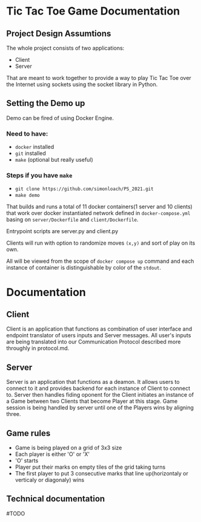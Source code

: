 # Tic Tac Toe Game Documentation


## Project Design Assumtions

The whole project consists of two applications:
- Client 
- Server
  
That are meant to work together to provide a way to play Tic Tac Toe over the Internet using sockets using the socket library in Python.

## Setting the Demo up
Demo can be fired of using Docker Engine. 
### Need to have:
- ```docker``` installed
- ```git``` installed
- ```make``` (optional but really useful)

### Steps if you have ```make```
- `git clone https://github.com/simonloach/PS_2021.git`
- `make demo`

That builds and runs a total of 11 docker containers(1 server and 10 clients) that work over docker instantiated network defined in `docker-compose.yml` basing on `server/Dockerfile` and `client/Dockerfile`. 

Entrypoint scripts are server.py and client.py

Clients will run with option to randomize moves `(x,y)` and sort of play on its own.

All will be viewed from the scope of `docker compose up` command and each instance of container is distinguishable by color of the `stdout`.

# Documentation

## Client
Client is an application that functions as combination of user interface and endpoint translator of users inputs and Server messages. All user's inputs are being translated into our Communication Protocol described more throughly in protocol.md.

## Server 
Server is an application that functions as a deamon. It allows users to connect to it and provides backend for each instance of Client to connect to. Server then handles fiding oponent for the Client initiates an instance of a Game between two Clients that become Player at this stage. Game session is being handled by server until one of the Players wins by aligning three.

## Game rules
- Game is being played on a grid of 3x3 size
- Each player is either 'O' or 'X'
- 'O' starts
- Player put their marks on empty tiles of the grid taking turns
- The first player to put 3 consecutive marks that line up(horizontaly or verticaly or diagonaly) wins

## Technical documentation
#TODO